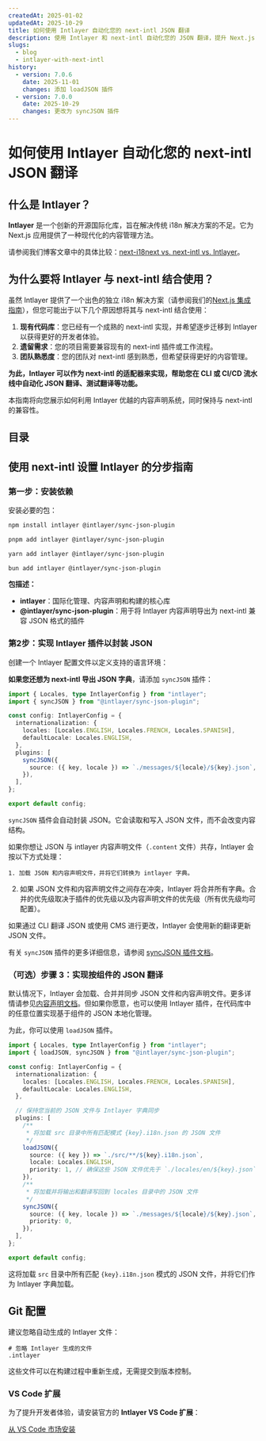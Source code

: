 ```yaml
---
createdAt: 2025-01-02
updatedAt: 2025-10-29
title: 如何使用 Intlayer 自动化您的 next-intl JSON 翻译
description: 使用 Intlayer 和 next-intl 自动化您的 JSON 翻译，提升 Next.js 应用的国际化体验。
slugs:
  - blog
  - intlayer-with-next-intl
history:
  - version: 7.0.6
    date: 2025-11-01
    changes: 添加 loadJSON 插件
  - version: 7.0.0
    date: 2025-10-29
    changes: 更改为 syncJSON 插件
---
```


# 如何使用 Intlayer 自动化您的 next-intl JSON 翻译

## 什么是 Intlayer？

**Intlayer** 是一个创新的开源国际化库，旨在解决传统 i18n 解决方案的不足。它为 Next.js 应用提供了一种现代化的内容管理方法。

请参阅我们博客文章中的具体比较：[next-i18next vs. next-intl vs. Intlayer](https://github.com/aymericzip/intlayer/blob/main/docs/blog/zh/next-i18next_vs_next-intl_vs_intlayer.md)。

## 为什么要将 Intlayer 与 next-intl 结合使用？

虽然 Intlayer 提供了一个出色的独立 i18n 解决方案（请参阅我们的[Next.js 集成指南](https://github.com/aymericzip/intlayer/blob/main/docs/docs/zh/intlayer_with_nextjs_16.md)），但您可能出于以下几个原因想将其与 next-intl 结合使用：

1. **现有代码库**：您已经有一个成熟的 next-intl 实现，并希望逐步迁移到 Intlayer 以获得更好的开发者体验。
2. **遗留需求**：您的项目需要兼容现有的 next-intl 插件或工作流程。
3. **团队熟悉度**：您的团队对 next-intl 感到熟悉，但希望获得更好的内容管理。

**为此，Intlayer 可以作为 next-intl 的适配器来实现，帮助您在 CLI 或 CI/CD 流水线中自动化 JSON 翻译、测试翻译等功能。**

本指南将向您展示如何利用 Intlayer 优越的内容声明系统，同时保持与 next-intl 的兼容性。

## 目录

<TOC/>

## 使用 next-intl 设置 Intlayer 的分步指南

### 第一步：安装依赖

安装必要的包：

```bash packageManager="npm"
npm install intlayer @intlayer/sync-json-plugin
```

```bash packageManager="pnpm"
pnpm add intlayer @intlayer/sync-json-plugin
```

```bash packageManager="yarn"
yarn add intlayer @intlayer/sync-json-plugin
```

```bash packageManager="bun"
bun add intlayer @intlayer/sync-json-plugin
```

**包描述：**

- **intlayer**：国际化管理、内容声明和构建的核心库
- **@intlayer/sync-json-plugin**：用于将 Intlayer 内容声明导出为 next-intl 兼容 JSON 格式的插件

### 第2步：实现 Intlayer 插件以封装 JSON

创建一个 Intlayer 配置文件以定义支持的语言环境：

**如果您还想为 next-intl 导出 JSON 字典**，请添加 `syncJSON` 插件：

```typescript fileName="intlayer.config.ts"
import { Locales, type IntlayerConfig } from "intlayer";
import { syncJSON } from "@intlayer/sync-json-plugin";

const config: IntlayerConfig = {
  internationalization: {
    locales: [Locales.ENGLISH, Locales.FRENCH, Locales.SPANISH],
    defaultLocale: Locales.ENGLISH,
  },
  plugins: [
    syncJSON({
      source: ({ key, locale }) => `./messages/${locale}/${key}.json`,
    }),
  ],
};

export default config;
```

`syncJSON` 插件会自动封装 JSON。它会读取和写入 JSON 文件，而不会改变内容结构。

如果你想让 JSON 与 intlayer 内容声明文件（`.content` 文件）共存，Intlayer 会按以下方式处理：

    1. 加载 JSON 和内容声明文件，并将它们转换为 intlayer 字典。

2. 如果 JSON 文件和内容声明文件之间存在冲突，Intlayer 将合并所有字典。合并的优先级取决于插件的优先级以及内容声明文件的优先级（所有优先级均可配置）。

如果通过 CLI 翻译 JSON 或使用 CMS 进行更改，Intlayer 会使用新的翻译更新 JSON 文件。

有关 `syncJSON` 插件的更多详细信息，请参阅 [syncJSON 插件文档](https://github.com/aymericzip/intlayer/blob/main/docs/docs/zh/plugins/sync-json.md)。

### （可选）步骤 3：实现按组件的 JSON 翻译

默认情况下，Intlayer 会加载、合并并同步 JSON 文件和内容声明文件。更多详情请参见[内容声明文档](https://github.com/aymericzip/intlayer/blob/main/docs/docs/zh/dictionary/content_file.md)。但如果你愿意，也可以使用 Intlayer 插件，在代码库中的任意位置实现基于组件的 JSON 本地化管理。

为此，你可以使用 `loadJSON` 插件。

```ts fileName="intlayer.config.ts"
import { Locales, type IntlayerConfig } from "intlayer";
import { loadJSON, syncJSON } from "@intlayer/sync-json-plugin";

const config: IntlayerConfig = {
  internationalization: {
    locales: [Locales.ENGLISH, Locales.FRENCH, Locales.SPANISH],
    defaultLocale: Locales.ENGLISH,
  },

  // 保持您当前的 JSON 文件与 Intlayer 字典同步
  plugins: [
    /**
     * 将加载 src 目录中所有匹配模式 {key}.i18n.json 的 JSON 文件
     */
    loadJSON({
      source: ({ key }) => `./src/**/${key}.i18n.json`,
      locale: Locales.ENGLISH,
      priority: 1, // 确保这些 JSON 文件优先于 `./locales/en/${key}.json` 中的文件
    }),
    /**
     * 将加载并将输出和翻译写回到 locales 目录中的 JSON 文件
     */
    syncJSON({
      source: ({ key, locale }) => `./messages/${locale}/${key}.json`,
      priority: 0,
    }),
  ],
};

export default config;
```

这将加载 `src` 目录中所有匹配 `{key}.i18n.json` 模式的 JSON 文件，并将它们作为 Intlayer 字典加载。

## Git 配置

建议忽略自动生成的 Intlayer 文件：

```plaintext fileName=".gitignore"
# 忽略 Intlayer 生成的文件
.intlayer
```

这些文件可以在构建过程中重新生成，无需提交到版本控制。

### VS Code 扩展

为了提升开发者体验，请安装官方的 **Intlayer VS Code 扩展**：

[从 VS Code 市场安装](https://marketplace.visualstudio.com/items?itemName=intlayer.intlayer-vs-code-extension)
